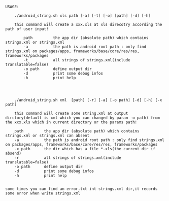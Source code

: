     USAGE:

        ./android_string.sh xls path [-a] [-t] [-o] [path] [-d] [-h]
        
        this command will create a xxx.xls at xls direcotry according the path of user input!
        
            path         the app dir (absolute path) which contains strings.xml or strings.xml
            -a           the path is android root path : only find strings.xml on packages/apps, frameworks/base/core/res/res, frameworks/packages
            -t           all strings of strings.xml(include translatable=false)
            -o path      define output dir
            -d           print some debug infos
            -h           print help
        
        


        ./android_string.sh xml  [path] [-r] [-a] [-o path] [-d] [-h] [-x path]
        
        this command will create some string.xml at output dirctory(default is xml which you can changed by param -o path) from the xxx.xls which in current directory or the params path!
        
        path         the app dir (absolute path) which contains strings.xml or strings.xml can absent
        -a           the path is android root path : only find strings.xml on packages/apps, frameworks/base/core/res/res, frameworks/packages
        -x path      the dir which has a file *.xls(the current dir if absend)
        -r           all strings of strings.xml(include translatable=false)
        -o path      define output dir
        -d           print some debug infos
        -h           print help

        
    some times you can find an error.txt int strings.xml dir,it records some error when write strings.xml
